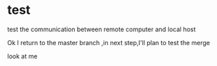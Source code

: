 # test
test the communication between remote computer and local host

Ok  I return to the master branch ,in next step,I'll plan to test the merge 

look at me
